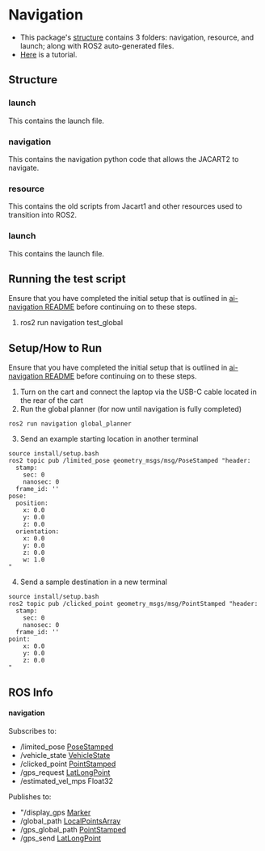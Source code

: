 # Navigation

* This package's [structure](#structure) contains 3 folders: navigation, resource, and launch; along with ROS2 auto-generated files.
* [Here](#setuphow-to-run) is a tutorial.

## Structure
### launch
This contains the launch file.
### navigation
This contains the navigation python code that allows the JACART2 to navigate.
### resource
This contains the old scripts from Jacart1 and other resources used to transition into ROS2.
### launch
This contains the launch file.

## Running the test script
Ensure that you have completed the initial setup that is outlined in [ai-navigation README](../../ai-navigation/README.md#setup) before continuing on to these steps.

1. ros2 run navigation test_global

## Setup/How to Run
Ensure that you have completed the initial setup that is outlined in [ai-navigation README](../../ai-navigation/README.md#setup) before continuing on to these steps.

1. Turn on the cart and connect the laptop via the USB-C cable located in the rear of the cart
2. Run the global planner (for now until navigation is fully completed)
```
ros2 run navigation global_planner
```
3. Send an example starting location in another terminal
```
source install/setup.bash
ros2 topic pub /limited_pose geometry_msgs/msg/PoseStamped "header:
  stamp:
    sec: 0
    nanosec: 0
  frame_id: ''
pose:
  position:
    x: 0.0
    y: 0.0
    z: 0.0
  orientation:
    x: 0.0
    y: 0.0
    z: 0.0
    w: 1.0
"
```
4. Send a sample destination in a new terminal
```
source install/setup.bash
ros2 topic pub /clicked_point geometry_msgs/msg/PointStamped "header:
  stamp:
    sec: 0
    nanosec: 0
  frame_id: ''
point:
    x: 0.0
    y: 0.0
    z: 0.0
"
```

## ROS Info
#### navigation

Subscribes to:
- /limited_pose [PoseStamped](https://docs.ros.org/en/noetic/api/geometry_msgs/html/msg/PoseStamped.html)
- /vehicle_state [VehicleState](../navigation_interface/msg/VehicleState.msg)
- /clicked_point [PointStamped](https://docs.ros.org/en/lunar/api/geometry_msgs/html/msg/PointStamped.html)
- /gps_request [LatLongPoint](../navigation_interface/msg/LatLongPoint.msg)
- /estimated_vel_mps Float32


Publishes to: 
- "/display_gps [Marker](https://docs.ros.org/en/noetic/api/visualization_msgs/html/msg/Marker.html)
- /global_path [LocalPointsArray](../navigation_interface/msg/LocalPointsArray.msg)
- /gps_global_path [PointStamped](../navigation_interface/msg/LatLongArray.msg)
- /gps_send [LatLongPoint](../navigation_interface/msg/LatLongPoint.msg)

